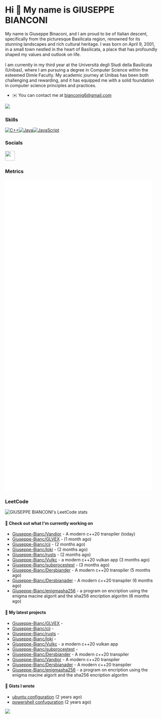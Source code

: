 Hi 👋 My name is GIUSEPPE BIANCONI
==================================

My name is Giuseppe Binaconi, and I am proud to be of Italian descent, specifically from the picturesque Basilicata region, renowned for its stunning landscapes and rich cultural heritage. I was born on April 9, 2001, in a small town nestled in the heart of Basilicata, a place that has profoundly shaped my values and outlook on life.<br><br>I am currently in my third year at the Università degli Studi della Basilicata (Unibas), where I am pursuing a degree in Computer Science within the esteemed Dimie Faculty. My academic journey at Unibas has been both challenging and rewarding, and it has equipped me with a solid foundation in computer science principles and practices.

* ✉️  You can contact me at [bianconig6@gmail.com](mailto:bianconig6@gmail.com)

<a href="https://www.github.com/Giuseppe-Bianc" target="_blank" rel="noreferrer"><img
src="https://img.shields.io/github/followers/Giuseppe-Bianc?logo=github&style=for-the-badge&color=0891b2&labelColor=1c1917" /></a>

### Skills

<p align="left">
<a href="https://docs.microsoft.com/en-us/cpp/?view=msvc-170" target="_blank" rel="noreferrer"><img src="https://raw.githubusercontent.com/danielcranney/readme-generator/main/public/icons/skills/cplusplus-colored.svg" width="36" height="36" alt="C++" /></a><a href="https://www.oracle.com/java/" target="_blank" rel="noreferrer"><img src="https://raw.githubusercontent.com/danielcranney/readme-generator/main/public/icons/skills/java-colored.svg" width="36" height="36" alt="Java" /></a><a href="https://developer.mozilla.org/en-US/docs/Web/JavaScript" target="_blank" rel="noreferrer"><img src="https://raw.githubusercontent.com/danielcranney/readme-generator/main/public/icons/skills/javascript-colored.svg" width="36" height="36" alt="JavaScript" /></a>
</p>

### Socials

<p align="left"> <a href="https://www.github.com/Giuseppe-Bianc" target="_blank" rel="noreferrer"> <picture> <source media="(prefers-color-scheme: dark)" srcset="https://raw.githubusercontent.com/danielcranney/readme-generator/main/public/icons/socials/github-dark.svg" /> <source media="(prefers-color-scheme: light)" srcset="https://raw.githubusercontent.com/danielcranney/readme-generator/main/public/icons/socials/github.svg" /> <img src="https://raw.githubusercontent.com/danielcranney/readme-generator/main/public/icons/socials/github.svg" width="32" height="32" /> </picture> </a></p>

### Metrics
![Metrics](/github-metrics.svg)

### LeetCode

![GIUSEPPE BIANCONI's LeetCode stats](https://leetcode-badge-sage.vercel.app/badge/Giuseppe-Bianc?theme=neutral)


#### 👷 Check out what I'm currently working on

- [Giuseppe-Bianc/Vandior](https://github.com/Giuseppe-Bianc/Vandior) - A modern c&#43;&#43;20 transpiler (today)
- [Giuseppe-Bianc/GLVEX](https://github.com/Giuseppe-Bianc/GLVEX) -  (1 month ago)
- [Giuseppe-Bianc/cii](https://github.com/Giuseppe-Bianc/cii) -  (2 months ago)
- [Giuseppe-Bianc/loki](https://github.com/Giuseppe-Bianc/loki) -  (2 months ago)
- [Giuseppe-Bianc/rusts](https://github.com/Giuseppe-Bianc/rusts) -  (2 months ago)
- [Giuseppe-Bianc/Vulkc](https://github.com/Giuseppe-Bianc/Vulkc) - a modern c&#43;&#43;20  vulkan app (3 months ago)
- [Giuseppe-Bianc/subprocestest](https://github.com/Giuseppe-Bianc/subprocestest) -  (3 months ago)
- [Giuseppe-Bianc/Dersbiander](https://github.com/Giuseppe-Bianc/Dersbiander) - A modern c&#43;&#43;20 transpiler (5 months ago)
- [Giuseppe-Bianc/Dersbianader](https://github.com/Giuseppe-Bianc/Dersbianader) - A modern c&#43;&#43;20 transpiler (6 months ago)
- [Giuseppe-Bianc/enigmasha256](https://github.com/Giuseppe-Bianc/enigmasha256) - a program on  encription using the enigma macine algorit and the sha256 encription algoritm (6 months ago)

#### 🌱 My latest projects

- [Giuseppe-Bianc/GLVEX](https://github.com/Giuseppe-Bianc/GLVEX) - 
- [Giuseppe-Bianc/cii](https://github.com/Giuseppe-Bianc/cii) - 
- [Giuseppe-Bianc/rusts](https://github.com/Giuseppe-Bianc/rusts) - 
- [Giuseppe-Bianc/loki](https://github.com/Giuseppe-Bianc/loki) - 
- [Giuseppe-Bianc/Vulkc](https://github.com/Giuseppe-Bianc/Vulkc) - a modern c&#43;&#43;20  vulkan app
- [Giuseppe-Bianc/subprocestest](https://github.com/Giuseppe-Bianc/subprocestest) - 
- [Giuseppe-Bianc/Dersbiander](https://github.com/Giuseppe-Bianc/Dersbiander) - A modern c&#43;&#43;20 transpiler
- [Giuseppe-Bianc/Vandior](https://github.com/Giuseppe-Bianc/Vandior) - A modern c&#43;&#43;20 transpiler
- [Giuseppe-Bianc/Dersbianader](https://github.com/Giuseppe-Bianc/Dersbianader) - A modern c&#43;&#43;20 transpiler
- [Giuseppe-Bianc/enigmasha256](https://github.com/Giuseppe-Bianc/enigmasha256) - a program on  encription using the enigma macine algorit and the sha256 encription algoritm





#### 📓 Gists I wrote

- [ubuntu configuration](https://gist.github.com/69a7278c6e627ef9135e5c707290db1a) (2 years ago)
- [powershell confuguration](https://gist.github.com/04fd62a389ef6ec20deb5d8a05af6bb9) (2 years ago)

![](https://komarev.com/ghpvc/?username=Giuseppe-Bianc&abbreviated=true&style=for-the-badge)
